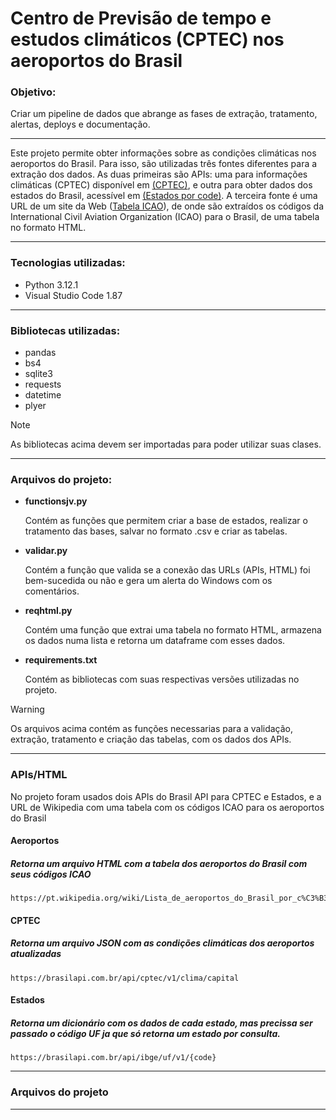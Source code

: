<h1>Centro de Previsão de tempo e estudos climáticos (CPTEC) nos aeroportos do Brasil</h1>

<h3>Objetivo: </h3>
<p>Criar um pipeline de dados que abrange as fases de extração, tratamento, alertas, deploys e documentação.</p>

<hr>

<p>Este projeto permite obter informações sobre as condições climáticas nos aeroportos do Brasil. Para isso, são utilizadas três fontes diferentes para a extração dos dados. As duas primeiras são APIs: uma para informações climáticas (CPTEC) disponível em <a href="https://brasilapi.com.br/api/cptec/v1/clima/capital">(CPTEC)</a>, e outra para obter dados dos estados do Brasil, acessível em <a href="https://brasilapi.com.br/api/ibge/uf/v1/{code}">(Estados por code)</a>. A terceira fonte é uma URL de um site da Web (<a href="https://pt.wikipedia.org/wiki/Lista_de_aeroportos_do_Brasil_por_c%C3%B3digo_aeroportu%C3%A1rio_ICAO">Tabela ICAO</a>), de onde são extraídos os códigos da International Civil Aviation Organization (ICAO) para o Brasil, de uma tabela no formato HTML.</p>

<hr>

<h3>Tecnologias utilizadas:</h3>
<ul>
<li>Python 3.12.1</li>
<li>Visual Studio Code 1.87</li>
</ul>

<hr>

<h3 >Bibliotecas utilizadas:</h3>
<ul>
<li>pandas</li>
<li>bs4</li>
<li>sqlite3</li>
<li>requests</li>
<li>datetime</li>
<li>plyer</li>
</ul>

> [!NOTE]
> As bibliotecas acima devem ser importadas para poder utilizar suas clases.

<hr>

<h3>Arquivos do projeto:</h3>
<ul>
  <li>
    <strong>functionsjv.py</strong><p>Contém as funções que permitem criar a base de estados, realizar o tratamento das bases, salvar no formato .csv e criar as tabelas.</p>
  </li> 
  <li>
    <strong>validar.py</strong> <p>Contém a função que valida se a conexão das URLs (APIs, HTML) foi bem-sucedida ou não e gera um alerta do Windows com os comentários.</p>
  </li>
  <li>
    <strong>reqhtml.py</strong> <p>Contém uma função que extrai uma tabela no formato HTML, armazena os dados numa lista e retorna um dataframe com esses dados.</p>
  </li>
  <li>
    <strong>requirements.txt</strong> <p>Contém as bibliotecas com suas respectivas versões utilizadas no projeto.</p>
  </li>
</ul>

> [!WARNING]
> Os arquivos acima contém as funções necessarias para a validação, extração, tratamento e criação das tabelas, com os dados dos APIs.

<hr>

<h3>APIs/HTML</h3>

<p>No projeto foram usados dois APIs do Brasil API para CPTEC e Estados, e a URL de Wikipedia com uma tabela com os códigos ICAO para os aeroportos do Brasil</p>

<h4>Aeroportos</h4>

##### Retorna um arquivo HTML com a tabela dos aeroportos do Brasil com seus códigos ICAO
```
https://pt.wikipedia.org/wiki/Lista_de_aeroportos_do_Brasil_por_c%C3%B3digo_aeroportu%C3%A1rio_ICAO)https://pt.wikipedia.org/wiki/Lista_de_aeroportos_do_Brasil_por_c%C3%B3digo_aeroportu%C3%A1rio_ICAO
```

<h4>CPTEC</h4>

##### Retorna um arquivo JSON com as condições climáticas dos aeroportos atualizadas

```
https://brasilapi.com.br/api/cptec/v1/clima/capital
```
<h4>Estados</h4>

##### Retorna um dicionário com os dados de cada estado, mas precissa ser passado o código UF ja que só retorna um estado por consulta.

```
https://brasilapi.com.br/api/ibge/uf/v1/{code}
```

<hr>

<h3>Arquivos do projeto</h3>



<hr>
